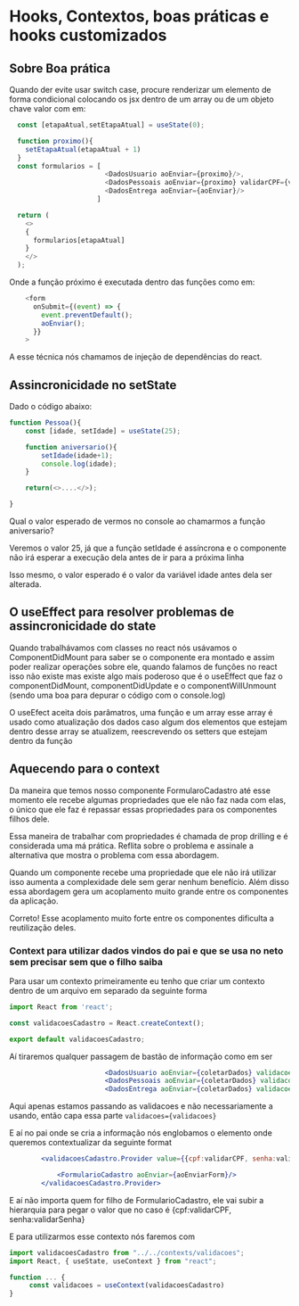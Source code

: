# Hooks, Contextos, boas práticas e hooks customizados

## Sobre Boa prática

Quando der evite usar switch case, procure renderizar um elemento de forma condicional colocando os jsx dentro de um array ou de um objeto chave valor com em:

```js
  const [etapaAtual,setEtapaAtual] = useState(0);

  function proximo(){
    setEtapaAtual(etapaAtual + 1)
  }
  const formularios = [
                        <DadosUsuario aoEnviar={proximo}/>,
                        <DadosPessoais aoEnviar={proximo} validarCPF={validarCPF}/>,
                        <DadosEntrega aoEnviar={aoEnviar}/>
                      ]

  return (
    <>
    {
      formularios[etapaAtual]
    }
    </>
  );
```

Onde a função próximo é executada dentro das funções como em:

```js
    <form
      onSubmit={(event) => {
        event.preventDefault();
        aoEnviar();
      }}
    >
```

A esse técnica nós chamamos de injeção de dependências do react.

## Assincronicidade no setState

Dado o código abaixo:

```js
function Pessoa(){
    const [idade, setIdade] = useState(25);

    function aniversario(){
        setIdade(idade+1);
        console.log(idade);
    }

    return(<>....</>);

}
```

Qual o valor esperado de vermos no console ao chamarmos a função aniversario?

Veremos o valor 25, já que a função setIdade é assíncrona e o componente não irá esperar a execução dela antes de ir para a próxima linha

Isso mesmo, o valor esperado é o valor da variável idade antes dela ser alterada.

## O useEffect para resolver problemas de assincronicidade do state

Quando trabalhávamos com classes no react nós usávamos o ComponentDidMount para saber se o componente era montado e assim poder realizar operações sobre ele, quando falamos de funções no react isso não existe mas existe algo mais poderoso que é o useEffect que faz o componentDidMount, componentDidUpdate e o componentWillUnmount (sendo uma boa para depurar o código com o console.log)

O useEfect aceita dois parâmatros, uma função e um array esse array é usado como atualização dos dados caso algum dos elementos que estejam dentro desse array se atualizem, reescrevendo os setters que estejam dentro da função

## Aquecendo para o context

Da maneira que temos nosso componente FormularoCadastro até esse momento ele recebe algumas propriedades que ele não faz nada com elas, o único que ele faz é repassar essas propriedades para os componentes filhos dele.

Essa maneira de trabalhar com propriedades é chamada de prop drilling e é considerada uma má prática. Reflita sobre o problema e assinale a alternativa que mostra o problema com essa abordagem.

Quando um componente recebe uma propriedade que ele não irá utilizar isso aumenta a complexidade dele sem gerar nenhum benefício. Além disso essa abordagem gera um acoplamento muito grande entre os componentes da aplicação.

Correto! Esse acoplamento muito forte entre os componentes dificulta a reutilização deles.

### Context para utilizar dados vindos do pai e que se usa no neto sem precisar sem que o filho saiba

Para usar um contexto primeiramente eu tenho que criar um contexto dentro de um arquivo em separado da seguinte forma

```jsx
import React from 'react';

const validacoesCadastro = React.createContext();

export default validacoesCadastro;
```

Aí tiraremos qualquer passagem de bastão de informação como em ser

```jsx
                        <DadosUsuario aoEnviar={coletarDados} validacoes={validacoes}/>,
                        <DadosPessoais aoEnviar={coletarDados} validacoes={validacoes} />,
                        <DadosEntrega aoEnviar={coletarDados} validacoes={validacoes}/>,
```

Aqui apenas estamos passando as validacoes e não necessariamente a usando, então capa essa parte `validacoes={validacoes}`

E aí no pai onde se cria a informação nós englobamos o elemento onde queremos contextualizar da seguinte format

```jsx
        <validacoesCadastro.Provider value={{cpf:validarCPF, senha:validarSenha}}>

            <FormularioCadastro aoEnviar={aoEnviarForm}/>
        </validacoesCadastro.Provider>
```

E aí não importa quem for filho de FormularioCadastro, ele vai subir a hierarquia para pegar o valor que no caso é {cpf:validarCPF, senha:validarSenha}

E para utilizarmos esse contexto nós faremos com

```jsx
import validacoesCadastro from "../../contexts/validacoes";
import React, { useState, useContext } from "react";

function ... {
     const validacoes = useContext(validacoesCadastro)
}
```
